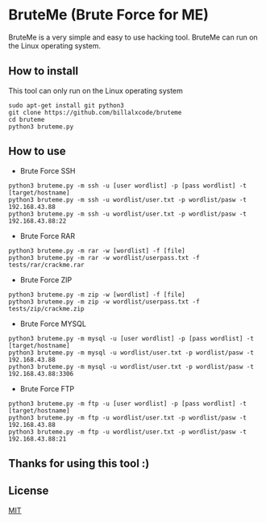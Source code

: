 # BruteMe (Brute Force for ME)
BruteMe is a very simple and easy to use hacking tool. BruteMe can run on the Linux operating system.

## How to install
This tool can only run on the Linux operating system
```
sudo apt-get install git python3
git clone https://github.com/billalxcode/bruteme
cd bruteme
python3 bruteme.py
```

## How to use
- Brute Force SSH
```
python3 bruteme.py -m ssh -u [user wordlist] -p [pass wordlist] -t [target/hostname]
python3 bruteme.py -m ssh -u wordlist/user.txt -p wordlist/pasw -t 192.168.43.88
python3 bruteme.py -m ssh -u wordlist/user.txt -p wordlist/pasw -t 192.168.43.88:22
```
- Brute Force RAR
```
python3 bruteme.py -m rar -w [wordlist] -f [file]
python3 bruteme.py -m rar -w wordlist/userpass.txt -f tests/rar/crackme.rar
```
- Brute Force ZIP
```
python3 bruteme.py -m zip -w [wordlist] -f [file]
python3 bruteme.py -m zip -w wordlist/userpass.txt -f tests/zip/crackme.zip
```
- Brute Force MYSQL
```
python3 bruteme.py -m mysql -u [user wordlist] -p [pass wordlist] -t [target/hostname]
python3 bruteme.py -m mysql -u wordlist/user.txt -p wordlist/pasw -t 192.168.43.88
python3 bruteme.py -m mysql -u wordlist/user.txt -p wordlist/pasw -t 192.168.43.88:3306
```
- Brute Force FTP
```
python3 bruteme.py -m ftp -u [user wordlist] -p [pass wordlist] -t [target/hostname]
python3 bruteme.py -m ftp -u wordlist/user.txt -p wordlist/pasw -t 192.168.43.88
python3 bruteme.py -m ftp -u wordlist/user.txt -p wordlist/pasw -t 192.168.43.88:21
```

## Thanks for using this tool :)

## License
[MIT](https://choosealicense.com/licenses/mit/)
